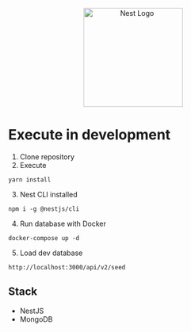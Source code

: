 <p align="center">
  <a href="http://nestjs.com/" target="blank"><img src="https://nestjs.com/img/logo-small.svg" width="200" alt="Nest Logo" /></a>
</p>

# Execute in development

1. Clone repository
2. Execute

```
yarn install
```

3. Nest CLI installed

```
npm i -g @nestjs/cli
```

4. Run database with Docker

```
docker-compose up -d
```

5. Load dev database

```
http://localhost:3000/api/v2/seed
```

## Stack

- NestJS
- MongoDB
